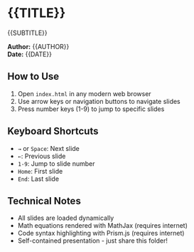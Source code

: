 # {{TITLE}}

{{SUBTITLE}}

**Author:** {{AUTHOR}}  
**Date:** {{DATE}}

## How to Use

1. Open `index.html` in any modern web browser
2. Use arrow keys or navigation buttons to navigate slides
3. Press number keys (1-9) to jump to specific slides

## Keyboard Shortcuts

- `→` or `Space`: Next slide
- `←`: Previous slide  
- `1-9`: Jump to slide number
- `Home`: First slide
- `End`: Last slide

## Technical Notes

- All slides are loaded dynamically
- Math equations rendered with MathJax (requires internet)
- Code syntax highlighting with Prism.js (requires internet)
- Self-contained presentation - just share this folder!